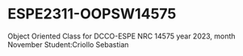 # ESPE2311-OOPSW14575
Object Oriented Class for DCCO-ESPE NRC 14575 year 2023, month November
Student:Criollo Sebastian
